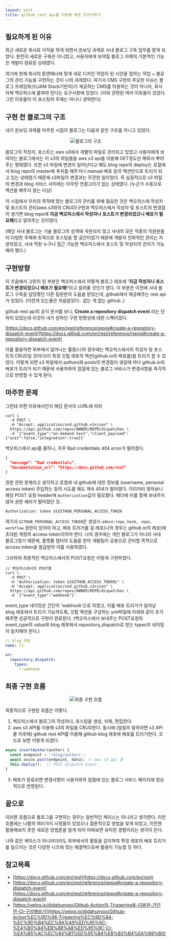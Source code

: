 ```yaml
---
layout: post
title: github rest api를 이용해 배포 트리거하기
---
```



## 필요하게 된 이유

최근 새로운 회사로 이직을 하게 되면서 온보딩 과제로 사내 블로그 구축 업무를 맡게 되었다. 
완전히 새로운 구축은 아니었고, 사용자에게 보여질 블로그 자체의 기본적인 기능은 개발이 완료된 상태였다.  

여기에 현재 회사의 톤앤매너에 맞게 새로 디자인 작업이 된 시안을 펍하는 작업 + 블로그의 관리 기능을 구현하는 것이 나의 과제였다. 여기서 CMS 구현의 주요한 이슈는 블로그 프레임워크(JAM Stack기반의)가 제공하는 CMS를 이용하는 것이 아니라, 회사 자체 백오피스에 붙여야 한다는 요구사항에 있었다. (이와 관련된 여러 이유들이 있었다. 그런 이유들이 이 포스팅의 주제는 아니니 생략한다)

## 구현 전 블로그의 구조
내가 온보딩 과제를 마주한 시점의 블로그는 다음과 같은 구조를 지니고 있었다.

<p align="center">
  <img src="https://blog.kakaocdn.net/dn/CHN8q/btrzvSBWL20/Z7xk5zTdPSbN1KPvTIg1j0/img.jpg" alt="블로그의 구조">
</p>

블로그의 작성자, 포스트는 aws s3에서 개별의 파일로 관리되고 있었고 사용자에게 보여지는 블로그에서는 이 s3의 파일들을 aws s3 api를 이용해 GET정도만 해와서 뿌려주는 형태였다. 또한 s3 파일에 변경이 일어난다고 해도 blog repo의 deploy는 로컬에서 blog repo의 master에 푸쉬를 해주거나 manual 배포 등의 액션만으로 트리거 되고 있는 상태였기 때문에 s3파일의 변경과는 무관한 일이었다. 즉 실질적으로 s3 파일의 변경과 blog 서비스 사이에는 아무런 연결고리가 없는 상태였다. (누군가 수동으로 액션을 해주지 않는 이상)

이 시점에서 우리의 목적에 맞는 블로그의 관리를 위해 필요한 것은 백오피스에 작성자 및 포스트의 관리(aws s3와의 CRUD)구현과 백오피스에서 작성자 및 포스트의 변경점이 생기면 blog repo에 <b>지금 백오피스에서 작성자나 포스트가 변경되었으니 배포가 필요해</b>라고 알려주는 것이었다.

(해당 사내 블로그는 기술 블로그의 성격에 국한되지 않고 사내의 모든 직종의 직원분들이 다양한 주제와 토픽으로 포스팅을 할 공간이었기 때문에 개발자 친화적인 관리는 지양되었고, 사내 직원 누구나 접근 가능한 백오피스에서 포스트 및 작성자의 관리가 가능해야 했다.)


## 구현방향

이 즈음에서 고민이 된 부분은 백오피스에서 어떻게 블로그 레포에 <b>‘지금 작성자나 포스트가 변경되었으니 배포가 필요해!’</b>라고 알려줄 것인가 였다. 이 부분은 이전에 사내 블로그 구축을 담당했던 다른 팀원분의 도움을 받았는데, github에서 제공해주는 rest api가 있었다. (이런게 있는줄은 처음알았다.. 없는 게 없는 github..)

github rest api의 공식 문서를 보니, <b>Create a repository dispatch event</b> 라는 단락이 있었는데 이것이 내가 원하던 구현 방향성에 대한 스펙이었다.

[https://docs.github.com/en/rest/reference/repos#create-a-repository-dispatch-event](https://docs.github.com/en/rest/reference/repos#create-a-repository-dispatch-event)

이를 활용하면 외부에서 일어나는 활동(나의 경우에는 백오피스에서의 작성자 및 포스트의 CRUD일 것이다)이 특정 깃헙 레포의 액션(github.io의 배포를)을 트리거 할 수 있었다. 이렇게 되면 s3 파일에서 authors와 posts의 변경점이 생길때 마다 github.io의 배포가 트리거 되기 때문에 사용자와의 접점에 있는 블로그 서비스가 변경사항을 즉각적으로 반영할 수 있게 된다.

## 마주한 문제
그런데 어쩐 이유에서인지 해당 문서의 cURL에 따라
```shell
curl \
  -X POST \
  -H "Accept: application/vnd.github.v3+json" \
  https://api.github.com/repos/OWNER/REPO/dispatches \
  -d '{"event_type":"on-demand-test","client_payload":{"unit":false,"integration":true}}'
```
백오피스에서 api를 콜하니, 자꾸 Bad credentials 404 error가 떨어졌다. 

```json
{
  “message”: “Bad credentials”,
  “documentation_url”: “https://docs.github.com/rest”
}
```

권한 관련 문제라고 생각하고 로컬에 내 github에 대한 정보를 (username, personal access token) 주입하는 등의 시도를 해도 계속 404가 떨어졌다. 이리저리 찾아보니 해당 POST 요청 header에 `Authorization`값이 필요했다. 헤더에 이를 함께 보내주지 않아 권한 에러가 떨어졌던 것..

`Authorization: token ${GITHUB_PERSONAL_ACCESS_TOKEN`

여기서 `GITHUB_PERSONAL_ACCESS_TOKEN`은 생성시 `admin:repo_hook, repo, workflow` 권한이 있어야 하고, 배포 트리거를 걸 레포(나의 경우는 github.io의 레포)에 초대된 계정의 access token이어야 한다. 나의 경우에는 개인 블로그가 아니라 사내 블로그였기 때문에, 플랫폼 챕터의 도움을 받아 개발팀이 공용으로 관리할 목적으로 access token을 발급받아 이를 사용하였다.

그리하여 최종적인 백오피스에서의 POST요청은 이렇게 구현하였다.
```shell
// 백오피스에서의 POST콜 
curl \
  -X POST \
  -H "Authorization: token ${GITHUB_ACCESS_TOEKN}" \
  -H "Accept: application/vnd.github.v3+json" \
  https://api.github.com/repos/OWNER/REPO/dispatches \
  -d '{"event_type":"webhook"}'
```

event_type 네이밍은 간단히 ‘webhook’으로 하였고, 이를 배포 트리거가 일어날 blog 레포에서 트리거 가능하도록, 깃헙 액션을 구성하는 yml파일에 아래와 같이 추가해주면 성공적으로 구현이 완료된다. (백오피스에서 보내주는 POST요청의 event_type의 value와 blog 레포에서 repository_dispatch로 받는 types의 네이밍이 일치해야 한다.) 

```yaml
// blog 레포
name: CI

on:
  repository_dispatch:
    types:
      - webhook
```

## 최종 구현 흐름

<p align="center">
  <img src="https://blog.kakaocdn.net/dn/KUx60/btrzAU6MV5E/Hdx1XEdfiVaVUQzETklxc0/img.jpg" alt="최종 구현 흐름">
</p>

최종적으로 구현된 흐름은 이렇다.

1. 백오피스에서 블로그의 작성자나, 포스팅을 생성, 삭제, 편집한다.
2. aws s3 API를 이용해 s3의 파일을 CRUD한다. 동시에 (엄밀히 말하자면 s3 API 콜 이후에) github rest API를 이용해 github blog 레포에 배포를 트리거한다. 코드로 보면 이렇게 되겠다.
```javascript
async insertAuthor(author) {
  const endpoint = '/blog/authors';
  await axios.post(endpoint, data); // aws s3 api 콜
  this.deploy();  // POST dispatch event
}
```
3. 배포가 완료되면 변경사항이 사용자와의 접점에 있는 블로그 서비스 페이지에 정상적으로 반영된다.

## 끝으로
이러한 흐름으로 블로그를 구현하는 경우는 일반적인 케이스는 아니라고 생각한다. 이런 흐름에는 나름의 여러가지 사정들이 있었으나 결론적으로 방법을 찾게 되었고, 이전엔 활용해보지 못한 새로운 방법론을 알게 되어 어찌보면 유익한 경험이라는 생각이 든다.

나와 같은 케이스가 아니라더라도 외부에서의 활동을 감지하여 특정 레포의 배포 트리거를 일으키는 것은 다양한 니즈에 맞는 해결책으로써 활용이 가능할 듯 하다.

## 참고목록
- [https://docs.github.com/en/rest](https://docs.github.com/en/rest)
- [https://docs.github.com/en/rest/reference/repos#create-a-repository-dispatch-event](https://docs.github.com/en/rest/reference/repos#create-a-repository-dispatch-event)
- [https://velog.io/@dahunyoo/Github-Action의-Triggering을-이용한-간단한-CI-구성해보기](https://velog.io/@dahunyoo/Github-Action%EC%9D%98-Triggering%EC%9D%84-%EC%9D%B4%EC%9A%A9%ED%95%9C-%EA%B0%84%EB%8B%A8%ED%95%9C-CI-%EA%B5%AC%EC%84%B1%ED%95%B4%EB%B3%B4%EA%B8%B0)